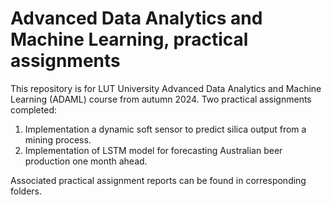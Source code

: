 # Advanced Data Analytics and Machine Learning, practical assignments
This repository is for LUT University Advanced Data Analytics and Machine Learning (ADAML) course from autumn 2024. Two practical assignments completed:
1. Implementation a dynamic soft sensor to predict silica output from a mining process.
2. Implementation of LSTM model for forecasting Australian beer production one month ahead.

Associated practical assignment reports can be found in corresponding folders.
